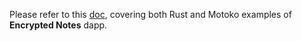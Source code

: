 Please refer to this [doc](https://github.com/dfinity/examples/motoko/encrypted-notes-dapp/README.md), covering both Rust and Motoko examples of **Encrypted Notes** dapp.